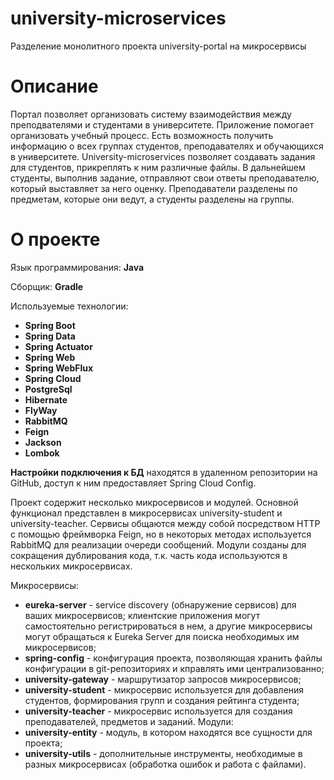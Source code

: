 # university-microservices
Разделение монолитного проекта university-portal на микросервисы 
# Описание
Портал позволяет организовать систему взаимодействия между преподвателями и студентами в университете. Приложение помогает организовать учебный процесс. 
Есть возможность получить информацию о всех группах студентов, преподавателях и обучающихся в университете. University-microservices 
позволяет создавать задания для студентов, прикреплять к ним различные файлы. В дальнейшем студенты, выполнив задание, отправляют свои ответы преподавателю,
который выставляет за него оценку. Преподаватели разделены по предметам, которые они ведут, а студенты разделены на группы.

# О проекте
Язык программирования: **Java**

Сборщик: **Gradle**

Используемые технологии:

- **Spring Boot**
- **Spring Data**
- **Spring Actuator**
- **Spring Web**
- **Spring WebFlux**
- **Spring Cloud**
- **PostgreSql**
- **Hibernate**
- **FlyWay**
- **RabbitMQ**
- **Feign**
- **Jackson**
- **Lombok**

**Настройки подключения к БД** находятся в удаленном репозитории на GitHub, доступ к ним предоставляет Spring Cloud Config.

Проект содержит несколько микросервисов и модулей. Основной функционал представлен в микросервисах university-student и university-teacher. 
Сервисы общаются между собой посредством HTTP с помощью фреймворка Feign, но в некоторых методах используется RabbitMQ для реализации очереди сообщений.
Модули созданы для сокращения дублирования кода, т.к. часть кода используются в нескольких микросервисах.

Микросервисы:
- **eureka-server** - service discovery (обнаружение сервисов) для ваших микросервисов; клиентские приложения могут самостоятельно регистрироваться в нем, а другие микросервисы могут обращаться к Eureka Server для поиска необходимых им микросервисов;
- **spring-config** - конфигурация проекта, позволяющая хранить файлы конфигурации в git-репозиториях и кправлять ими централизованно;
- **university-gateway** - маршрутизатор запросов микросервисов;
- **university-student** - микросервис используется для добавления студентов, формирования групп и создания рейтинга студента;
- **university-teacher** - микросервис используется для создания преподавателей, предметов и заданий.
Модули:
- **university-entity** - модуль, в котором находятся все сущности для проекта;
- **university-utils** - дополнительные инструменты, необходимые в разных микросервисах (обработка ошибок и работа с файлами).
